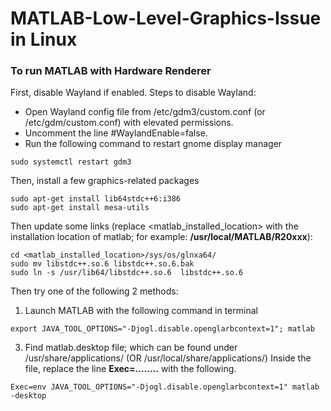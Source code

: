 # MATLAB-Low-Level-Graphics-Issue in Linux

### To run MATLAB with Hardware Renderer

First, disable Wayland if enabled.
Steps to disable Wayland:
* Open Wayland config file from /etc/gdm3/custom.conf (or /etc/gdm/custom.conf) with elevated permissions.
* Uncomment the line #WaylandEnable=false.
* Run the following command to restart gnome display manager

```
sudo systemctl restart gdm3
```

Then, install a few graphics-related packages

```
sudo apt-get install lib64stdc++6:i386
sudo apt-get install mesa-utils
```
Then update some links (replace <matlab_installed_location> with the installation location of matlab; for example: <b>/usr/local/MATLAB/R20xxx</b>):

```
cd <matlab_installed_location>/sys/os/glnxa64/
sudo mv libstdc++.so.6 libstdc++.so.6.bak
sudo ln -s /usr/lib64/libstdc++.so.6  libstdc++.so.6
```

Then try one of the following 2 methods:
1)  Launch MATLAB with the following command in terminal

```
export JAVA_TOOL_OPTIONS="-Djogl.disable.openglarbcontext=1"; matlab
```


3)	Find matlab.desktop file; which can be found under /usr/share/applications/ (OR  /usr/local/share/applications/)
Inside the file, replace the line **Exec=........** with the following.

```
Exec=env JAVA_TOOL_OPTIONS="-Djogl.disable.openglarbcontext=1" matlab -desktop 
```
